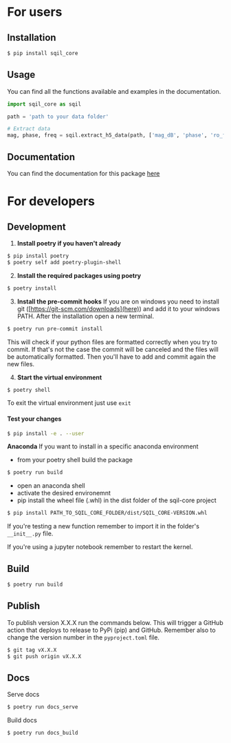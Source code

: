 # For users

## Installation

```bash
$ pip install sqil_core
```

## Usage

You can find all the functions available and examples in the documentation.

```python
import sqil_core as sqil

path = 'path to your data folder'

# Extract data
mag, phase, freq = sqil.extract_h5_data(path, ['mag_dB', 'phase', 'ro_freq'])
```

## Documentation
You can find the documentation for this package [here](https://sqil-epfl.github.io/sqil-core/)

# For developers

## Development

1. **Install poetry if you haven't already**

```bash
$ pip install poetry
$ poetry self add poetry-plugin-shell
```

2. **Install the required packages using poetry**

```bash
$ poetry install
```

3. **Install the pre-commit hooks**
   If you are on windows you need to install git ([https://git-scm.com/downloads](here)) and add it to your windows PATH.
   After the installation open a new terminal.

```bash
$ poetry run pre-commit install
```

This will check if your python files are formatted correctly when you try to commit.
If that's not the case the commit will be canceled and the files will be automatically formatted.
Then you'll have to add and commit again the new files.

4. **Start the virtual environment**

```bash
$ poetry shell
```

To exit the virtual environment just use `exit`

#### Test your changes

```bash
$ pip install -e . --user
```

**Anaconda**
If you want to install in a specific anaconda environment

- from your poetry shell build the package

```bash
$ poetry run build
```

- open an anaconda shell
- activate the desired environemnt
- pip install the wheel file (.whl) in the dist folder of the sqil-core project

```bash
$ pip install PATH_TO_SQIL_CORE_FOLDER/dist/SQIL_CORE-VERSION.whl
```

If you're testing a new function remember to import it in the folder's `__init__.py` file.


If you're using a jupyter notebook remember to restart the kernel.


## Build

```bash
$ poetry run build
```

## Publish

To publish version X.X.X run the commands below. This will trigger a GitHub action that deploys to release to PyPi (pip) and GitHub.
Remember also to change the version number in the `pyproject.toml` file.

```bash
$ git tag vX.X.X
$ git push origin vX.X.X
```

## Docs

Serve docs

```bash
$ poetry run docs_serve
```

Build docs

```bash
$ poetry run docs_build
```
